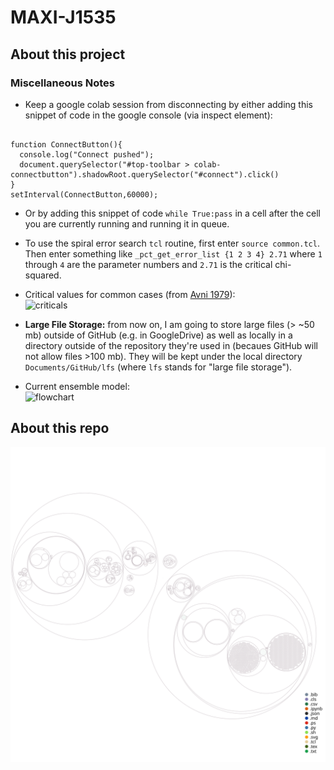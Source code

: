 # MAXI-J1535
## About this project

### Miscellaneous Notes
* Keep a google colab session from disconnecting by either adding this snippet of code in the google console (via inspect element): 

<pre><code> 
function ConnectButton(){
  console.log("Connect pushed"); 
  document.querySelector("#top-toolbar > colab-connectbutton").shadowRoot.querySelector("#connect").click() 
}
setInterval(ConnectButton,60000);
</code></pre> 

* Or by adding this snippet of code ```while True:pass``` in a cell after the cell you are currently running and running it in queue. 

* To use the spiral error search ```tcl``` routine, first enter ```source common.tcl```. Then enter something like ```_pct_get_error_list {1 2 3 4} 2.71``` where `1` through `4` are the parameter numbers and `2.71` is the critical chi-squared. 

* Critical values for common cases (from [Avni 1979](https://ui.adsabs.harvard.edu/abs/1976ApJ...210..642A/abstract)):  
![criticals](https://raw.githubusercontent.com/thissop/MAXI-J1535/71aa197c8c195a133ed05c4321c03622db93d3d1/documentation/images/avni_criticals.png?token=AQN5JTZ4SQL5IP5LZYJC7I3BUZRIA)

* **Large File Storage:** from now on, I am going to store large files (> ~50 mb) outside of GitHub (e.g. in GoogleDrive) as well as locally in a directory outside of the repository they're used in (becaues GitHub will not allow files >100 mb). They will be kept under the local directory ```Documents/GitHub/lfs``` (where ```lfs``` stands for "large file storage"). 

* Current ensemble model:  
![flowchart](https://raw.githubusercontent.com/thissop/MAXI-J1535/main/documentation/images/current%20model.jpg?token=AQN5JT65YF3G4L4PGPZSUQLBUZ2ZC)

## About this repo
![Visualization of this repo](./diagram.svg)




